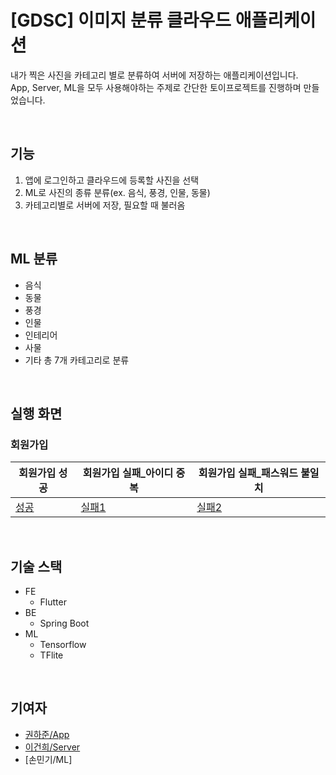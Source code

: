 # [GDSC] 이미지 분류 클라우드 애플리케이션

내가 찍은 사진을 카테고리 별로 분류하여 서버에 저장하는 애플리케이션입니다.<br>
App, Server, ML을 모두 사용해야하는 주제로 간단한 토이프로젝트를 진행하며 만들었습니다.

<br>

## 기능
1. 앱에 로그인하고 클라우드에 등록할 사진을 선택
2. ML로 사진의 종류 분류(ex. 음식, 풍경, 인물, 동물)
3. 카테고리별로 서버에 저장, 필요할 때 불러옴

<br>

## ML 분류
- 음식
- 동물
- 풍경
- 인물
- 인테리어
- 사물
- 기타
총 7개 카테고리로 분류

<br>

## 실행 화면
### 회원가입
|회원가입 성공|회원가입 실패_아이디 중복|회원가입 실패_패스워드 불일치|
|----------|----------|----------|
|[성공](https://user-images.githubusercontent.com/64102831/227734438-688ad581-73b7-4283-b194-42e935cbc01e.mp4)|[실패1](https://user-images.githubusercontent.com/64102831/227734439-514353ab-28b1-4a44-90ae-88c4db8928f9.mp4)|[실패2](https://user-images.githubusercontent.com/64102831/227734440-bbec6460-dcba-499a-8a77-80c99ffea8eb.mp4)|

<br>

## 기술 스택
- FE
  - Flutter
- BE
  - Spring Boot
- ML
  - Tensorflow
  - TFlite

<br>

## 기여자
- [권하준/App](https://github.com/haZuny)
- [이건희/Server](https://github.com/GeonHui2)
- [손민기/ML]
